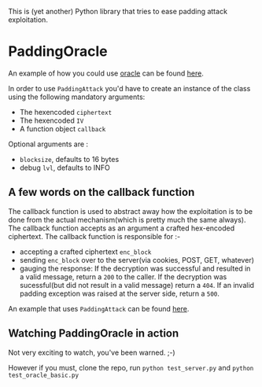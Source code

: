 This is (yet another) Python library that tries to ease padding attack exploitation.

PaddingOracle
============

An example of how you could use [oracle](https://github.com/eQu1NoX/PaddingOracle/blob/master/oracle.py) can be found [here](https://github.com/eQu1NoX/PaddingOracle/blob/master/test_oracle_basic.py).

In order to use `PaddingAttack` you'd have to create an instance of the class using the following mandatory arguments:

* The hexencoded `ciphertext`
* The hexencoded `IV`
* A function object `callback`

Optional arguments are :

* `blocksize`, defaults to 16 bytes
* debug `lvl`, defaults to INFO

A few words on the callback function
------------------------------------
The callback function is used to abstract away how the exploitation is to be done from the actual mechanism(which is pretty much the same always). The callback function accepts as an argument a crafted hex-encoded ciphertext. The callback function is responsible for :-

* accepting a crafted ciphertext `enc_block`
* sending `enc_block` over to the server(via cookies, POST, GET, whatever)
* gauging the response: If the decryption was successful and resulted in a valid message, return a `200` to the caller. If the decryption was sucessful(but did not result in a valid message) return a `404`. If an invalid padding exception was raised at the server side, return a `500`.

An example that uses `PaddingAttack` can be found [here](https://github.com/eQu1NoX/PaddingOracle/blob/master/test_oracle_basic.py).

Watching PaddingOracle in action
--------------------------------
Not very exciting to watch, you've been warned. ;-)

However if you must, clone the repo, run `python test_server.py` and
`python test_oracle_basic.py`

